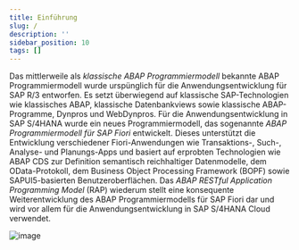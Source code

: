 ```yaml
---
title: Einführung
slug: /
description: ''
sidebar_position: 10
tags: []
---
```


Das mittlerweile als _klassische ABAP Programmiermodell_ bekannte ABAP Programmiermodell wurde urspünglich für die Anwendungsentwicklung für SAP R/3 entworfen. Es setzt überwiegend auf klassische SAP-Technologien wie klassisches ABAP, klassische Datenbankviews sowie klassische ABAP-Programme, Dynpros und WebDynpros. Für die Anwendungsentwicklung in SAP S/4HANA wurde ein neues Programmiermodell, das sogenannte _ABAP Programmiermodell für SAP Fiori_ entwickelt. Dieses unterstützt die Entwicklung verschiedener Fiori-Anwendungen wie Transaktions-, Such-, Analyse- und Planungs-Apps und basiert auf erprobten Technologien wie ABAP CDS zur Definition semantisch reichhaltiger Datenmodelle, dem OData-Protokoll, dem Business Object Processing Framework (BOPF) sowie SAPUI5-basierten Benutzeroberflächen. Das _ABAP RESTful Application Programming Model_ (RAP) wiederum stellt eine konsequente Weiterentwicklung des ABAP Programmiermodells für SAP Fiori dar und wird vor allem für die Anwendungsentwicklung in SAP S/4HANA Cloud verwendet.

![image](https://user-images.githubusercontent.com/47243617/210175560-0822d64a-e8e1-4da0-bc81-a4f75d3c0a21.png)
